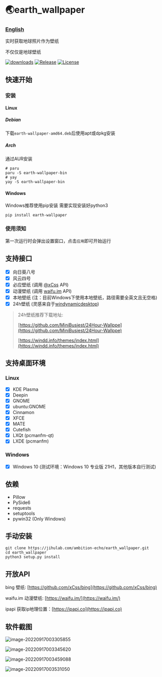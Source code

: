 # 🌏earth_wallpaper

### [English](https://github.com/ambition-echo/earth_wallpaper/blob/main/doc/README.md)

实时获取地球照片作为壁纸

不仅仅是地球壁纸

[![downloads](https://img.shields.io/github/downloads/ambition-echo/earth_wallpaper/total)](https://github.com/ambition-echo/earth_wallpaper/releases)
[![Release](https://img.shields.io/github/v/release/ambition-echo/earth_wallpaper)](https://github.com/ambition-echo/earth_wallpaper/releases)
[![License](https://img.shields.io/github/license/ambition-echo/earth_wallpaper)](https://github.com/ambition-echo/earth_wallpaper/blob/main/LICENSE)

## 快速开始

### 安装

#### Linux
##### Debian
下载`earth-wallpaper-amd64.deb`后使用apt或dpkg安装
##### Arch
通过AUR安装
```shell
# paru
paru -S earth-wallpaper-bin
# yay
yay -S earth-wallpaper-bin
```
#### Windows
Windows推荐使用pip安装
需要实现安装好python3
```shell
pip install earth-wallpaper
```

### 使用须知

第一次运行时会弹出设置窗口，点击```应用```即可开始运行

## 支持接口

- [x] 向日葵八号
- [x] 风云四号
- [x] 必应壁纸 (调用 [@xCss](https://github.com/xCss/bing) API)
- [x] 动漫壁纸 (调用 [waifu.im](https://waifu.im/) API)
- [x] 本地壁纸 (注：目前Windows下使用本地壁纸，路径需要全英文且无空格)
- [x] 24h壁纸 (灵感来自于[windynamicdesktop](https://github.com/t1m0thyj/windynamicdesktop))

> 24h壁纸推荐下载地址:
>
> [https://github.com/MiniBusiest/24Hour-Wallppe](https://github.com/MiniBusiest/24Hour-Wallppe)
>
> [https://windd.info/themes/index.html](https://windd.info/themes/index.html)


## 支持桌面环境

### Linux
- [x] KDE Plasma
- [x] Deepin
- [x] GNOME
- [x] ubuntu:GNOME
- [x] Cinnamon
- [x] XFCE
- [x] MATE
- [x] Cutefish
- [x] LXQt (pcmanfm-qt)
- [x] LXDE (pcmanfm)

### Windows
- [x] Windows 10 (测试环境：Windows 10 专业版 21H1，其他版本自行测试)

## 依赖

- Pillow
- PySide6
- requests
- setuptools
- pywin32 (Only Windows)

## 手动安装

```shell
git clone https://jihulab.com/ambition-echo/earth_wallpaper.git
cd earth_wallpaper
python3 setup.py install
```

## 开放API

bing 壁纸: [https://github.com/xCss/bing](https://github.com/xCss/bing)

waifu.im 动漫壁纸: [https://waifu.im/](https://waifu.im/)

ipapi 获取ip地理位置：[https://ipapi.co](https://ipapi.co)

## 软件截图

![image-20220917003305855](https://jihulab.com/ambition-echo/img_bed/-/raw/main/img/image-20220917003305855.png)

![image-20220917003345620](https://jihulab.com/ambition-echo/img_bed/-/raw/main/img/image-20220917003345620.png)

![image-20220917003459088](https://jihulab.com/ambition-echo/img_bed/-/raw/main/img/image-20220917003459088.png)

![image-20220917003531050](https://jihulab.com/ambition-echo/img_bed/-/raw/main/img/image-20220917003531050.png)
